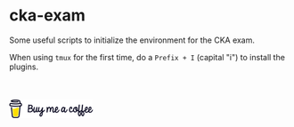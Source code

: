 # cka-exam

Some useful scripts to initialize the environment for the CKA exam.

When using `tmux` for the first time, do a `Prefix + I` (capital "i") to install the plugins.
<br/>
<br/>
<br/>
<br/>
[![Buy me a coffee](https://raw.githubusercontent.com/macmiranda/cka-exam/main/.images/bmc.png)](https://www.buymeacoffee.com/macmiranda)
